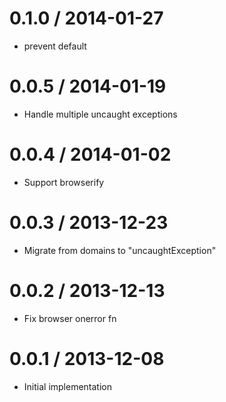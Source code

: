 
0.1.0 / 2014-01-27
==================

 * prevent default

0.0.5 / 2014-01-19
==================

  * Handle multiple uncaught exceptions

0.0.4 / 2014-01-02
==================

  * Support browserify

0.0.3 / 2013-12-23
==================

  * Migrate from domains to "uncaughtException"

0.0.2 / 2013-12-13
==================

  * Fix browser onerror fn

0.0.1 / 2013-12-08
==================

  * Initial implementation
